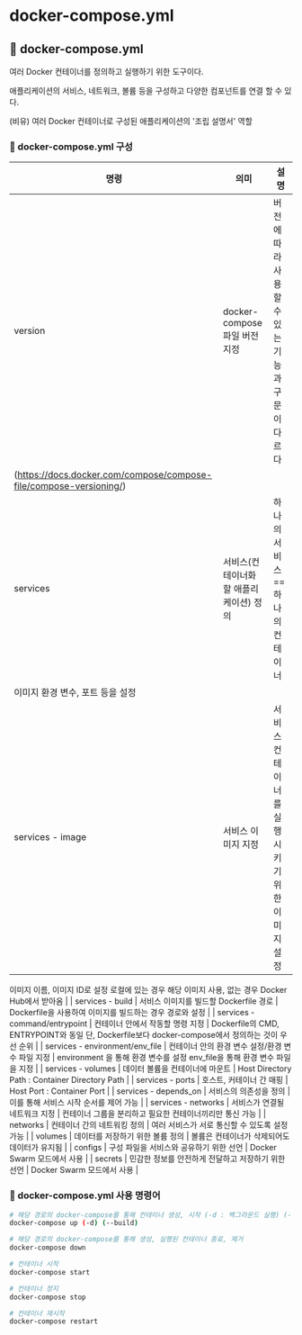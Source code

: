# docker-compose.yml

## 📁 docker-compose.yml

여러 Docker 컨테이너를 정의하고 실행하기 위한 도구이다.

애플리케이션의 서비스, 네트워크, 볼륨 등을 구성하고 다양한 컴포넌트를 연결 할 수 있다.  

(비유) 여러 Docker 컨테이너로 구성된 애플리케이션의 '조립 설명서' 역할 

### 📝 docker-compose.yml **구성**

| 명령 | 의미 | 설명 |
| --- | --- | --- |
| version | docker-compose 파일 버전 지정	 | 버전에 따라 사용할 수 있는 기능과 구문이 다르다 
(https://docs.docker.com/compose/compose-file/compose-versioning/) |
| services | 서비스(컨테이너화할 애플리케이션) 정의   | 하나의 서비스 == 하나의 컨테이너
이미지 환경 변수, 포트 등을 설정 |
| services - image | 서비스 이미지 지정 | 서비스 컨테이너를 실행시키기 위한 이미지 설정
이미지 이름, 이미지 ID로 설정
로컬에 있는 경우 해당 이미지 사용, 없는 경우 Docker Hub에서 받아옴 |
| services - build | 서비스 이미지를 빌드할 Dockerfile 경로 | Dockerfile을 사용하여 이미지를 빌드하는 경우 경로와 설정 |
| services - command/entrypoint | 컨테이너 안에서 작동할 명령 지정 | Dockerfile의 CMD, ENTRYPOINT와 동일
단, Dockerfile보다 docker-compose에서 정의하는 것이 우선 순위 |
| services - environment/env_file | 컨테이너 안의 환경 변수 설정/환경 변수 파일 지정 | environment 을 통해 환경 변수를 설정 
env_file을 통해 환경 변수 파일을 지정 |
| services - volumes | 데이터 볼륨을 컨테이너에 마운트 | Host Directory Path : Container Directory Path |
| services - ports | 호스트, 커테이너 간 매핑 | Host Port : Container Port  |
| services - depends_on | 서비스의 의존성을 정의 | 이를 통해 서비스 시작 순서를 제어 가능 |
| services - networks | 서비스가 연결될 네트워크 지정 | 컨테이너 그룹을 분리하고 필요한 컨테이너끼리만 통신 가능 |
| networks | 컨테이너 간의 네트워킹 정의 | 여러 서비스가 서로 통신할 수 있도록 설정 가능 |
| volumes | 데이터를 저장하기 위한 볼륨 정의 | 볼륨은 컨테이너가 삭제되어도 데이터가 유지됨 |
| configs | 구성 파일을 서비스와 공유하기 위한 선언 | Docker Swarm 모드에서 사용  |
| secrets | 민감한 정보를 안전하게 전달하고 저장하기 위한 선언 | Docker Swarm 모드에서 사용  |

### 📝 docker-compose.yml 사용 **명령어**

```bash
# 해당 경로의 docker-compose를 통해 컨테이너 생성, 시작 (-d : 백그라운드 실행) (--build : 이미지 재빌드)
docker-compose up (-d) (--build)

# 해당 경로의 docker-compose를 통해 생성, 실행된 컨테이너 종료, 제거
docker-compose down

# 컨테이너 시작
docker-compose start

# 컨테이너 정지
docker-compose stop

# 컨테이너 재시작
docker-compose restart 
```